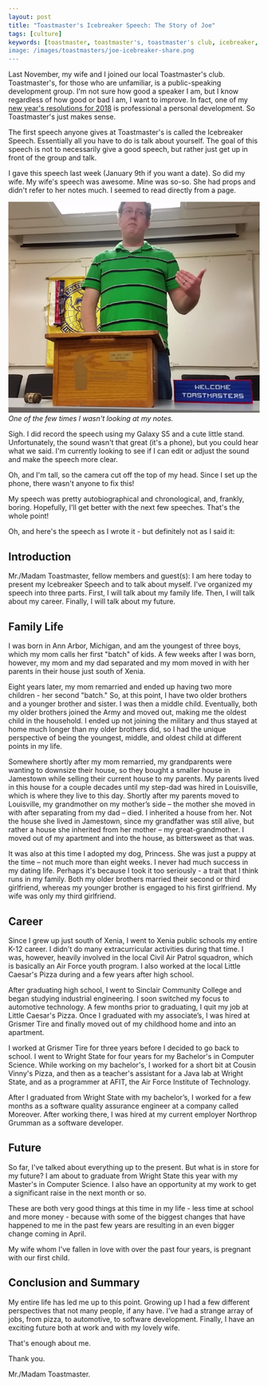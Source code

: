 ```yaml
---
layout: post
title: "Toastmaster's Icebreaker Speech: The Story of Joe"
tags: [culture]
keywords: [toastmaster, toastmaster's, toastmaster's club, icebreaker, icebreaker speech, toastmaster's icebreaker speech]
image: /images/toastmasters/joe-icebreaker-share.png
---
```


Last November, my wife and I joined our local Toastmaster's club. Toastmaster's, for those who are unfamiliar, is a public-speaking development group. I'm not sure how good a speaker I am, but I know regardless of how good or bad I am, I want to improve. In fact, one of my [new year's resolutions for 2018](https://hendrixjoseph.github.io/2018-new-years-resolutions-goals/) is professional a personal development. So Toastmaster's just makes sense.

The first speech anyone gives at Toastmaster's is called the Icebreaker Speech. Essentially all you have to do is talk about yourself. The goal of this speech is not to necessarily give a good speech, but rather just get up in front of the group and talk.

I gave this speech last week (January 9th if you want a date). So did my wife. My wife's speech was awesome. Mine was so-so. She had props and didn't refer to her notes much. I seemed to read directly from a page.

![One of the few times I wasn't looking at my notes.](/images/toastmasters/joe-icebreaker.png)
*One of the few times I wasn't looking at my notes.*

Sigh. I did record the speech using my Galaxy S5 and a cute little stand. Unfortunately, the sound wasn't that great (it's a phone), but you could hear what we said. I'm currently looking to see if I can edit or adjust the sound and make the speech more clear.

Oh, and I'm tall, so the camera cut off the top of my head. Since I set up the phone, there wasn't anyone to fix this!

My speech was pretty autobiographical and chronological, and, frankly, boring. Hopefully, I'll get better with the next few speeches. That's the whole point!

Oh, and here's the speech as I wrote it - but definitely not as I said it:

## Introduction

Mr./Madam Toastmaster, fellow members and guest(s):
I am here today to present my Icebreaker Speech and to talk about myself. I've organized my speech into three parts. First, I will talk about my family life. Then, I will talk about my career. Finally, I will talk about my future.

## Family Life

I was born in Ann Arbor, Michigan, and am the youngest of three boys, which my mom calls her first "batch" of kids. A few weeks after I was born, however, my mom and my dad separated and my mom moved in with her parents in their house just south of Xenia.

Eight years later, my mom remarried and ended up having two more children - her second "batch." So, at this point, I have two older brothers and a younger brother and sister. I was then a middle child.
Eventually, both my older brothers joined the Army and moved out, making me the oldest child in the household. I ended up not joining the military and thus stayed at home much longer than my older brothers did, so I had the unique perspective of being the youngest, middle, and oldest child at different points in my life.

Somewhere shortly after my mom remarried, my grandparents were wanting to downsize their house, so they bought a smaller house in Jamestown while selling their current house to my parents. My parents lived in this house for a couple decades until my step-dad was hired in Louisville, which is where they live to this day.
Shortly after my parents moved to Louisville, my grandmother on my mother’s side – the mother she moved in with after separating from my dad – died. I inherited a house from her. Not the house she lived in Jamestown, since my grandfather was still alive, but rather a house she inherited from her mother – my great-grandmother. I moved out of my apartment and into the house, as bittersweet as that was.

It was also at this time I adopted my dog, Princess. She was just a puppy at the time – not much more than eight weeks.
I never had much success in my dating life. Perhaps it's because I took it too seriously - a trait that I think runs in my family. Both my older brothers married their second or third girlfriend, whereas my younger brother is engaged to his first girlfriend. My wife was only my third girlfriend.

## Career

Since I grew up just south of Xenia, I went to Xenia public schools my entire K-12 career. I didn't do many extracurricular activities during that time. I was, however, heavily involved in the local Civil Air Patrol squadron, which is basically an Air Force youth program. I also worked at the local Little Caesar's Pizza during and a few years after high school.

After graduating high school, I went to Sinclair Community College and began studying industrial engineering. I soon switched my focus to automotive technology. A few months prior to graduating, I quit my job at Little Caesar's Pizza. Once I graduated with my associate’s, I was hired at Grismer Tire and finally moved out of my childhood home and into an apartment.

I worked at Grismer Tire for three years before I decided to go back to school. I went to Wright State for four years for my Bachelor's in Computer Science. While working on my bachelor's, I worked for a short bit at Cousin Vinny's Pizza, and then as a teacher's assistant for a Java lab at Wright State, and as a programmer at AFIT, the Air Force Institute of Technology.

After I graduated from Wright State with my bachelor’s, I worked for a few months as a software quality assurance engineer at a company called Moreover. After working there, I was hired at my current employer Northrop Grumman as a software developer.

## Future

So far, I've talked about everything up to the present. But what is in store for my future? I am about to graduate from Wright State this year with my Master's in Computer Science. I also have an opportunity at my work to get a significant raise in the next month or so.

These are both very good things at this time in my life - less time at school and more money - because with some of the biggest changes that have happened to me in the past few years are resulting in an even bigger change coming in April.

My wife whom I've fallen in love with over the past four years, is pregnant with our first child.

## Conclusion and Summary

My entire life has led me up to this point. Growing up I had a few different perspectives that not many people, if any have. I've had a strange array of jobs, from pizza, to automotive, to software development. Finally, I have an exciting future both at work and with my lovely wife.

That's enough about me.

Thank you.

Mr./Madam Toastmaster.